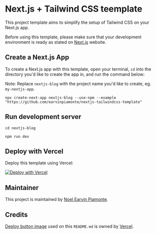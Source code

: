# Next.js + Tailwind CSS teemplate

This project template aims to simplify the setup of Tailwind CSS on your Next.js app.

Before using this template, please make sure that your development environment is ready as stated on [Next.js](https://nextjs.org/learn/basics/create-nextjs-app/setup) website.

## Create a Next.js App

To create a Next.js app with this template, open your terminal, `cd` into the directory you'd like to create the app in, and run the command below:

Note:
Replace `nextjs-blog` with the project name you'd like to create, eg. `my-nextjs-app`.

```
npx create-next-app nextjs-blog --use-npm --example "https://github.com/earvinpiamonte/nextjs-tailwindcss-template"
```

## Run development server

```
cd nextjs-blog
```

```
npm run dev
```

## Deploy with Vercel

Deploy this template using Vercel:

[![Deploy with Vercel](https://vercel.com/button)](https://vercel.com/import/project?template=https://github.com/earvinpiamonte/nextjs-tailwindcss-template)

## Maintainer

This project is maintained by [Noel Earvin Piamonte](https://www.earvinpiamonte.com).

## Credits

[Deploy button image](https://vercel.com/button) used on this `README.md` is owned by [Vercel](https://vercel.com).
